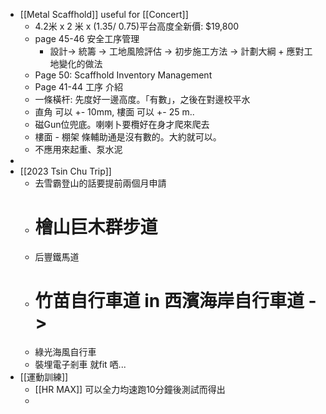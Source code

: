 - [[Metal Scaffhold]] useful for [[Concert]]
	- 4.2米 x 2 米  x  (1.35/ 0.75)平台高度全新價:  $19,800
	- page 45-46 安全工序管理
		- 設計-> 統籌 -> 工地風險評估 -> 初步施工方法 -> 計劃大綱 + 應對工地變化的做法
	- Page 50: Scaffhold Inventory Management
	- Page 41-44 工序 介紹
	- 一條橫杆: 先度好一邊高度。「有數」，之後在對邊校平水
	- 直角 可以 +- 10mm, 樓面 可以 +- 25 m..
	- 磁Gun位兜底。喇喇卜要欖好在身才爬來爬去
	- 樓面  - 棚架 條輔助通是沒有數的。大約就可以。
	- 不應用來起重、泵水泥
-
- [[2023 Tsin Chu Trip]]
	- 去雪霸登山的話要提前兩個月申請
	- # 檜山巨木群步道
	- 后豐鐵馬道
	- # 竹苗自行車道 in 西濱海岸自行車道 ->
	- 綠光海風自行車
	- 裝埋電子剎車 就fit 哂...
- [[運動訓練]]
	- [[HR MAX]] 可以全力均速跑10分鐘後測試而得出
	-